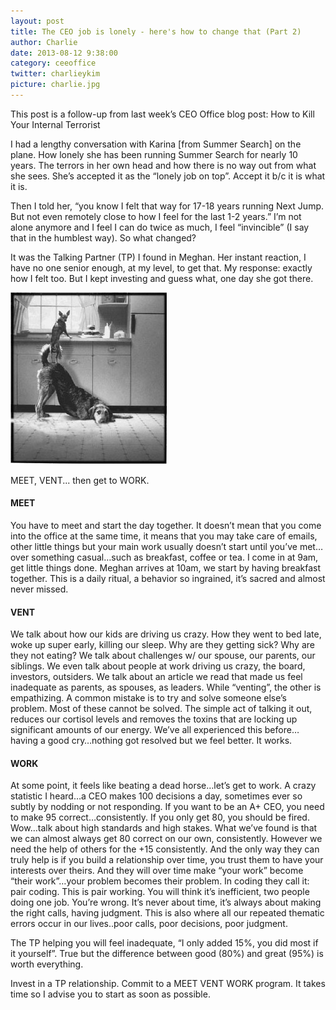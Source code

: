 ```yaml
---
layout: post
title: The CEO job is lonely - here's how to change that (Part 2)
author: Charlie
date: 2013-08-12 9:38:00
category: ceeoffice
twitter: charlieykim
picture: charlie.jpg
---
```


This post is a follow-up from last week’s CEO Office blog post: How to Kill Your Internal Terrorist

I had a lengthy conversation with Karina \[from Summer Search\] on the plane. How lonely she has been running Summer Search for nearly 10 years. The terrors in her own head and how there is no way out from what she sees. She’s accepted it as the “lonely job on top”. Accept it b/c it is what it is.

Then I told her, “you know I felt that way for 17-18 years running Next Jump. But not even remotely close to how I feel for the last 1-2 years.” I’m not alone anymore and I feel I can do twice as much, I feel “invincible” (I say that in the humblest way). So what changed? 

It was the Talking Partner (TP) I found in Meghan. Her instant reaction, I have no one senior enough, at my level, to get that. My response: exactly how I felt too. But I kept investing and guess what, one day she got there.

![dog teamwork](/images/two_dogs.png)

MEET, VENT... then get to WORK.

#### MEET

You have to meet and start the day together. It doesn’t mean that you come into the office at the same time, it means that you may take care of emails, other little things but your main work usually doesn’t start until you’ve met…over something casual…such as breakfast, coffee or tea. I come in at 9am, get little things done. Meghan arrives at 10am, we start by having breakfast together. This is a daily ritual, a behavior so ingrained, it’s sacred and almost never missed.

#### VENT

We talk about how our kids are driving us crazy. How they went to bed late, woke up super early, killing our sleep. Why are they getting sick? Why are they not eating? We talk about challenges w/ our spouse, our parents, our siblings. We even talk about people at work driving us crazy, the board, investors, outsiders. We talk about an article we read that made us feel inadequate as parents, as spouses, as leaders. While “venting”, the other is empathizing. A common mistake is to try and solve someone else’s problem. Most of these cannot be solved. The simple act of talking it out, reduces our cortisol levels and removes the toxins that are locking up significant amounts of our energy.  We’ve all experienced this before…having a good cry…nothing got resolved but we feel better. It works.

#### WORK

At some point, it feels like beating a dead horse…let’s get to work. A crazy statistic I heard…a CEO makes 100 decisions a day, sometimes ever so subtly by nodding or not responding. If you want to be an A+ CEO, you need to make 95 correct…consistently. If you only get 80, you should be fired. Wow…talk about high standards and high stakes. What we’ve found is that we can almost always get 80 correct on our own, consistently. However we need the help of others for the +15 consistently. And the only way they can truly help is if you build a relationship over time, you trust them to have your interests over theirs. And they will over time make “your work” become “their work”…your problem becomes their problem. In coding they call it: pair coding. This is pair working. You will think it’s inefficient, two people doing one job. You’re wrong. It’s never about time, it’s always about making the right calls, having judgment. This is also where all our repeated thematic errors occur in our lives..poor calls, poor decisions, poor judgment. 

The TP helping you will feel inadequate, “I only added 15%, you did most if it yourself”. True but the difference between good (80%) and great (95%) is worth everything. 

Invest in a TP relationship. Commit to a MEET VENT WORK program. It takes time so I advise you to start as soon as possible.
